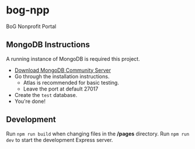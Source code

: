 # bog-npp
BoG Nonprofit Portal

## MongoDB Instructions

A running instance of MongoDB is required this project.
- [Download MongoDB Community Server](https://www.mongodb.com/download-center/community)
- Go through the installation instructions.
  - Atlas is recommended for basic testing.
  - Leave the port at default 27017
- Create the `test` database.
- You're done!

## Development

Run `npm run build` when changing files in the **/pages** directory.
Run `npm run dev` to start the development Express server.

